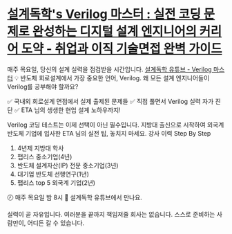 # [설계독학's Verilog 마스터 : 실전 코딩 문제로 완성하는 디지털 설계 엔지니어의 커리어 도약 - 취업과 이직 기술면접 완벽 가이드](https://wikidocs.net/book/17477)
매주 목요일, 당신의 설계 실력을 점검받을 시간입니다. [설계독학 유튜브 - Verilog 마스터](https://www.youtube.com/watch?v=PGzhHiSuLOw)
💡 반도체 회로설계에서 가장 중요한 언어, Verilog.
왜 모든 설계 엔지니어들이 Verilog를 공부해야 할까요?

✅ 국내외 회로설계 면접에서 실제 출제된 문제들
✅ 직접 풀면서 Verilog 실력 자가 진단
✅ ETA 님의 생생한 현업 설계 노하우까지!

Verilog 코딩 테스트는 이제 선택이 아닌 필수입니다.
지방대 출신으로 시작하여 외국계 반도체 기업에 입사한 ETA 님의 실전 팁, 놓치지 마세요.
강사 이력 Step By Step
1. 4년제 지방대 학사
2. 팹리스 중소기업(4년)
3. 반도체 설계자산(IP) 전문 중소기업(3년)
4. 대기업 반도체 선행연구(1년)
5. 팹리스 top 5 외국계 기업(2년)

🕗 매주 목요일 밤 8시
📍 설계독학 유튜브에서 만나요.

실력이 곧 자유입니다.
여러분을 끝까지 책임져줄 회사는 없습니다.
스스로 준비하는 사람만이, 어디든 갈 수 있습니다.
